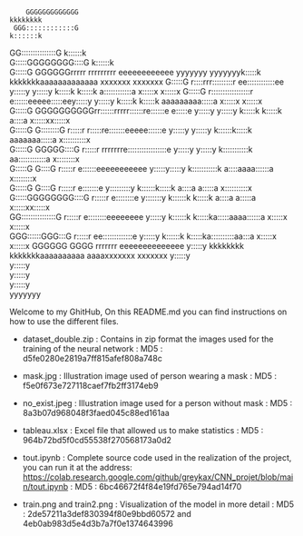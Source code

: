 
                                                                                                                                          
                                                                                                                                          
        GGGGGGGGGGGGG                                                              kkkkkkkk                                               
     GGG::::::::::::G                                                              k::::::k                                               
   GG:::::::::::::::G                                                              k::::::k                                               
  G:::::GGGGGGGG::::G                                                              k::::::k                                               
 G:::::G       GGGGGGrrrrr   rrrrrrrrr       eeeeeeeeeeee  yyyyyyy           yyyyyyyk:::::k    kkkkkkkaaaaaaaaaaaaa   xxxxxxx      xxxxxxx
G:::::G              r::::rrr:::::::::r    ee::::::::::::ee y:::::y         y:::::y k:::::k   k:::::k a::::::::::::a   x:::::x    x:::::x 
G:::::G              r:::::::::::::::::r  e::::::eeeee:::::eey:::::y       y:::::y  k:::::k  k:::::k  aaaaaaaaa:::::a   x:::::x  x:::::x  
G:::::G    GGGGGGGGGGrr::::::rrrrr::::::re::::::e     e:::::e y:::::y     y:::::y   k:::::k k:::::k            a::::a    x:::::xx:::::x   
G:::::G    G::::::::G r:::::r     r:::::re:::::::eeeee::::::e  y:::::y   y:::::y    k::::::k:::::k      aaaaaaa:::::a     x::::::::::x    
G:::::G    GGGGG::::G r:::::r     rrrrrrre:::::::::::::::::e    y:::::y y:::::y     k:::::::::::k     aa::::::::::::a      x::::::::x     
G:::::G        G::::G r:::::r            e::::::eeeeeeeeeee      y:::::y:::::y      k:::::::::::k    a::::aaaa::::::a      x::::::::x     
 G:::::G       G::::G r:::::r            e:::::::e                y:::::::::y       k::::::k:::::k  a::::a    a:::::a     x::::::::::x    
  G:::::GGGGGGGG::::G r:::::r            e::::::::e                y:::::::y       k::::::k k:::::k a::::a    a:::::a    x:::::xx:::::x   
   GG:::::::::::::::G r:::::r             e::::::::eeeeeeee         y:::::y        k::::::k  k:::::ka:::::aaaa::::::a   x:::::x  x:::::x  
     GGG::::::GGG:::G r:::::r              ee:::::::::::::e        y:::::y         k::::::k   k:::::ka::::::::::aa:::a x:::::x    x:::::x 
        GGGGGG   GGGG rrrrrrr                eeeeeeeeeeeeee       y:::::y          kkkkkkkk    kkkkkkkaaaaaaaaaa  aaaaxxxxxxx      xxxxxxx
                                                                 y:::::y                                                                  
                                                                y:::::y                                                                   
                                                               y:::::y                                                                    
                                                              y:::::y                                                                     
                                                             yyyyyyy                                                                      
                                                                                                                                          
                                                                                                                                          
																																		  
Welcome to my GhitHub,
On this README.md you can find instructions on how to use the different files.

- dataset_double.zip : Contains in zip format the images used for the training of the neural network : MD5 : d5fe0280e2819a7ff815afef808a748c

- mask.jpg : Illustration image used of person wearing a mask : MD5 : f5e0f673e727118caef7fb2ff3174eb9

- no_exist.jpeg : Illustration image used for a person without mask : MD5 : 8a3b07d968048f3faed045c88ed161aa

- tableau.xlsx : Excel file that allowed us to make statistics : MD5 : 964b72bd5f0cd55538f270568173a0d2

- tout.ipynb : Complete source code used in the realization of the project, you can run it at the address: https://colab.research.google.com/github/greykax/CNN_projet/blob/main/tout.ipynb : MD5 : 6bc46672f4f84e19fd765e794ad14f70

- train.png and train2.png : Visualization of the model in more detail : MD5 : 2de57211a3def830394f80e9bbd60572 and 4eb0ab983d5e4d3b7a7f0e1374643996
